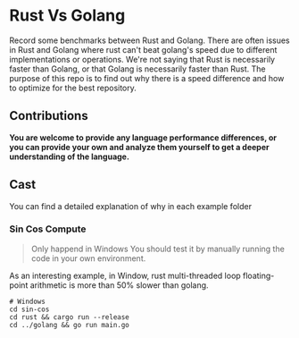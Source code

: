 # Rust Vs Golang

Record some benchmarks between Rust and Golang.
There are often issues in Rust and Golang where rust can't beat golang's speed due to different implementations or operations. We're not saying that Rust is necessarily faster than Golang, or that Golang is necessarily faster than Rust. The purpose of this repo is to find out why there is a speed difference and how to optimize for the best repository.
## Contributions
**You are welcome to provide any language performance differences, or you can provide your own and analyze them yourself to get a deeper understanding of the language.**

## Cast

You can find a detailed explanation of why in each example folder

### Sin Cos Compute
> Only happend in Windows
> You should test it by manually running the code in your own environment.

As an interesting example, in Window, rust multi-threaded loop floating-point arithmetic is more than 50% slower than golang.

```shell
# Windows
cd sin-cos
cd rust && cargo run --release
cd ../golang && go run main.go
```